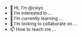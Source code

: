 - 👋 Hi, I’m @cxiyo
- 👀 I’m interested in ...
- 🌱 I’m currently learning ...
- 💞️ I’m looking to collaborate on ...
- 📫 How to reach me ...

<!---
cxiyo/cxiyo is a ✨ special ✨ repository because its `README.md` (this file) appears on your GitHub profile.
You can click the Preview link to take a look at your changes.
--->
